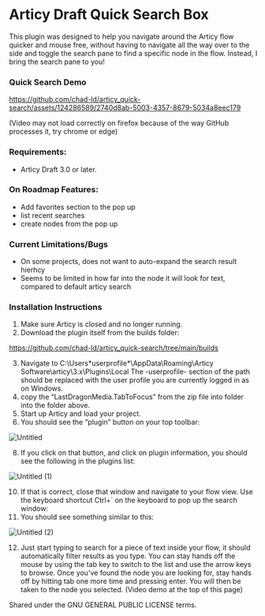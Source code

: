 # Articy Draft Quick Search Box
This plugin was designed to help you navigate around the Articy flow quicker and mouse free, without having to navigate all the way over to the side and toggle the search pane to find a specific node in the flow. Instead, I bring the search pane to you! 

### Quick Search Demo

https://github.com/chad-ld/articy_quick-search/assets/124286589/2740d8ab-5003-4357-8679-5034a8eec179

(Video may not load correctly on firefox because of the way GitHub processes it, try chrome or edge)

### Requirements:

- Articy Draft 3.0 or later.

### On Roadmap Features:

- Add favorites section to the pop up
- list recent searches
- create nodes from the pop up

### Current Limitations/Bugs
- On some projects, does not want to auto-expand the search result hierhcy
- Seems to be limited in how far into the node it will look for text, compared to default articy search

### Installation Instructions

1. Make sure Articy is closed and no longer running. 
2. Download the plugin itself from the builds folder: 

https://github.com/chad-ld/articy_quick-search/tree/main/builds
    
3. Navigate to C:\Users\*userprofile*\AppData\Roaming\Articy Software\articy\3.x\Plugins\Local
The -userprofile- section of the path should be replaced with the user profile you are currently logged in as on Windows.
4. copy the “LastDragonMedia.TabToFocus” from the zip file into folder into the folder above. 
5. Start up Articy and load your project. 
6. You should see the “plugin” button on your top toolbar:

![Untitled](https://github.com/chad-ld/articy_quick-search/assets/124286589/ae0a534e-f33a-4cfc-accc-f58595e1f229)

8. If you click on that button, and click on plugin information, you should see the following in the plugins list:

![Untitled (1)](https://github.com/chad-ld/articy_quick-search/assets/124286589/017db177-07f0-43d4-9462-ebd4dc905888)

10. If that is correct, close that window and navigate to your flow view. Use the keyboard shortcut Ctrl+` on the keyboard to pop up the search window:
11. You should see something similar to this:

![Untitled (2)](https://github.com/chad-ld/articy_quick-search/assets/124286589/b5ee4fe6-f792-4f25-b026-c764b8cec92d)

12. Just start typing to search for a piece of text inside your flow, it should automatically filter results as you type. You can stay hands off the mouse by using the tab key to switch to the list and use the arrow keys to browse. Once you’ve found the node you are looking for, stay hands off by hitting tab one more time and pressing enter. You will then be taken to the node you selected. (Video demo at the top of this page)

Shared under the GNU GENERAL PUBLIC LICENSE terms.
